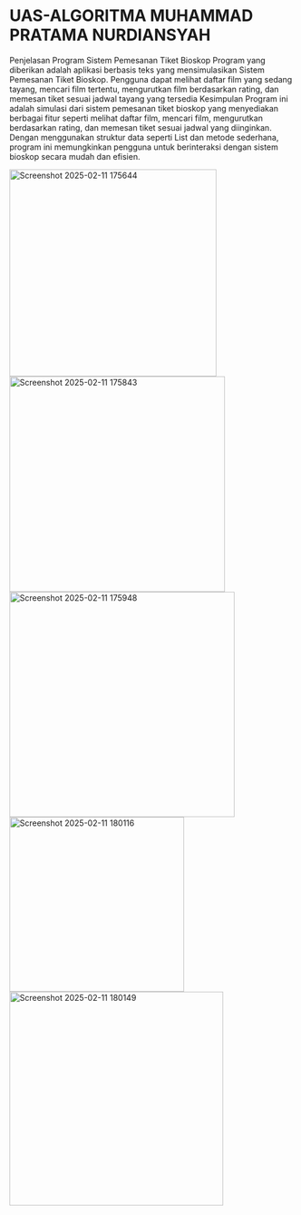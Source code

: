 # UAS-ALGORITMA MUHAMMAD PRATAMA NURDIANSYAH 
Penjelasan Program Sistem Pemesanan Tiket Bioskop
Program yang diberikan adalah aplikasi berbasis teks yang mensimulasikan Sistem Pemesanan Tiket Bioskop. Pengguna dapat melihat daftar film yang sedang tayang, mencari film tertentu, mengurutkan film berdasarkan rating, dan memesan tiket sesuai jadwal tayang yang tersedia
Kesimpulan
Program ini adalah simulasi dari sistem pemesanan tiket bioskop yang menyediakan berbagai fitur seperti melihat daftar film, mencari film, mengurutkan berdasarkan rating, dan memesan tiket sesuai jadwal yang diinginkan. Dengan menggunakan struktur data seperti List dan metode sederhana, program ini memungkinkan pengguna untuk berinteraksi dengan sistem bioskop secara mudah dan efisien. 

<img width="365" alt="Screenshot 2025-02-11 175644" src="https://github.com/user-attachments/assets/1688e9a5-183c-402f-95c5-9af3773a1ce7" />

<img width="380" alt="Screenshot 2025-02-11 175843" src="https://github.com/user-attachments/assets/9b435ff9-5c73-4e88-ac4e-2a9baa18978e" />

<img width="397" alt="Screenshot 2025-02-11 175948" src="https://github.com/user-attachments/assets/3fdfa263-13de-4883-ac45-be535b0568dd" />

<img width="308" alt="Screenshot 2025-02-11 180116" src="https://github.com/user-attachments/assets/f5c7a4b6-7dd5-4d4e-9eec-b7a70c79a6d2" />

<img width="377" alt="Screenshot 2025-02-11 180149" src="https://github.com/user-attachments/assets/bf259fe2-199b-4021-a02e-c1b9dad2ddcd" />
